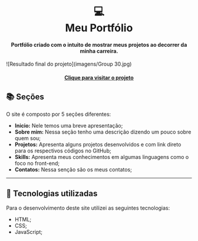 <h1 align="center">
  💻<br>Meu Portfólio
</h1>

<h4 align="center">
  Portfólio criado com o intuito de mostrar meus projetos ao decorrer da minha carreira.
</h4>

![Resultado final do projeto](imagens/Group 30.jpg)

<h4 align="center"><a href="https://danielresende23.github.io/Portfolio/">Clique para visitar o projeto</a></h4>

## 📚 Seções
O site é composto por 5 seções diferentes:

- **Inicio:** Nele temos uma breve apresentação;
- **Sobre mim:** Nessa seção tenho uma descrição dizendo um pouco sobre quem sou;
- **Projetos:** Apresenta alguns projetos desenvolvidos e com link direto para os respectivos códigos no GitHub;
- **Skills:**  Apresenta meus conhecimentos em algumas linguagens como o foco no front-end;
- **Contatos:** Nessa senção são os meus contatos;

---

## 💼 Tecnologias utilizadas
Para o desenvolvimento deste site utilizei as seguintes tecnologias:

- HTML;
- CSS;
- JavaScript;





